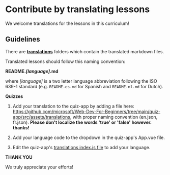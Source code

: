 # Contribute by translating lessons

We welcome translations for the lessons in this curriculum!

## Guidelines

There are [**translations**](https://github.com/microsoft/Web-Dev-For-Beginners/tree/main/1-getting-started-lessons/1-intro-to-programming-languages/translations) folders which contain the translated markdown files.

Translated lessons should follow this naming convention:

**README._[language]_.md**

where _[language]_ is a two letter language abbreviation following the ISO 639-1 standard (e.g. `README.es.md` for Spanish and `README.nl.md` for Dutch).

**Quizzes**

1. Add your translation to the quiz-app by adding a file here: https://github.com/microsoft/Web-Dev-For-Beginners/tree/main/quiz-app/src/assets/translations, with proper naming convention (en.json, fr.json). **Please don't localize the words 'true' or 'false' however. thanks!**

2. Add your language code to the dropdown in the quiz-app's App.vue file.

3. Edit the quiz-app's [translations index.js file](https://github.com/microsoft/Web-Dev-For-Beginners/blob/main/quiz-app/src/assets/translations/index.js) to add your language.

**THANK YOU**

We truly appreciate your efforts!
